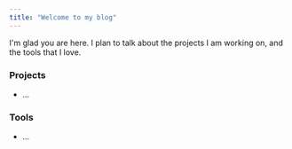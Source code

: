 ```yaml
---
title: "Welcome to my blog"
---
```


I'm glad you are here. I plan to talk about the projects I am working on, and the tools that I love.

### Projects
- ...

### Tools
- ...
